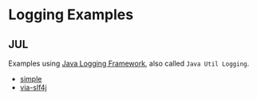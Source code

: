 # Logging Examples

## JUL

Examples using [Java Logging Framework](https://en.wikipedia.org/wiki/Java_logging_framework),
also called `Java Util Logging`.

* [simple](./simple/README.md)
* [via-slf4j](./via-slf4j/README.md)
